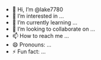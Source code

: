 - 👋 Hi, I’m @lake7780
- 👀 I’m interested in ...
- 🌱 I’m currently learning ...
- 💞️ I’m looking to collaborate on ...
- 📫 How to reach me ...
- 😄 Pronouns: ...
- ⚡ Fun fact: ...

<!---
lake7780/lake7780 is a ✨ special ✨ repository because its `README.md` (this file) appears on your GitHub profile.
You can click the Preview link to take a look at your changes.
--->
